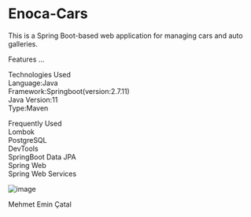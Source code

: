 # Enoca-Cars
This is a Spring Boot-based web application for managing cars and auto galleries.

Features
...

Technologies Used <br/>
Language:Java <br/>
Framework:Springboot(version:2.7.11) <br/>
Java Version:11 <br/>
Type:Maven <br/>

Frequently Used <br/>
Lombok <br/>
PostgreSQL <br/>
DevTools <br/>
SpringBoot Data JPA <br/> 
Spring Web <br/>
Spring Web Services <br/>

![image](https://user-images.githubusercontent.com/19634275/234565363-7ac30d18-e2b0-407e-83f1-140db119fb03.png) <br/>

Mehmet Emin Çatal
